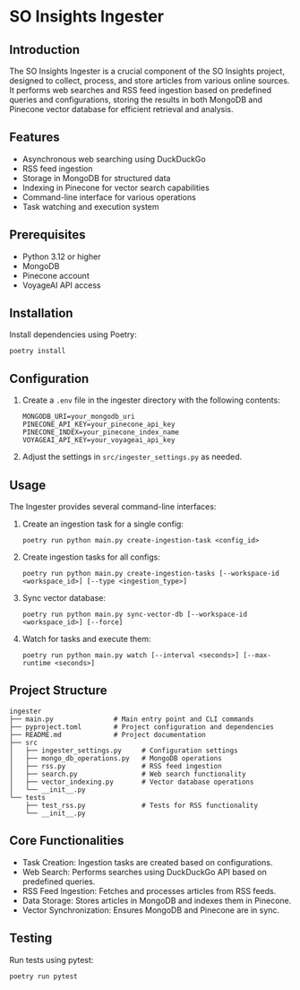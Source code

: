 # SO Insights Ingester

## Introduction

The SO Insights Ingester is a crucial component of the SO Insights project, designed to collect, process, and store articles from various online sources. It performs web searches and RSS feed ingestion based on predefined queries and configurations, storing the results in both MongoDB and Pinecone vector database for efficient retrieval and analysis.

## Features

- Asynchronous web searching using DuckDuckGo
- RSS feed ingestion
- Storage in MongoDB for structured data
- Indexing in Pinecone for vector search capabilities
- Command-line interface for various operations
- Task watching and execution system

## Prerequisites

- Python 3.12 or higher
- MongoDB
- Pinecone account
- VoyageAI API access

## Installation

Install dependencies using Poetry:
```
poetry install
```

## Configuration

1. Create a `.env` file in the ingester directory with the following contents:

   ```
   MONGODB_URI=your_mongodb_uri
   PINECONE_API_KEY=your_pinecone_api_key
   PINECONE_INDEX=your_pinecone_index_name
   VOYAGEAI_API_KEY=your_voyageai_api_key
   ```

2. Adjust the settings in `src/ingester_settings.py` as needed.

## Usage

The Ingester provides several command-line interfaces:

1. Create an ingestion task for a single config:
   ```
   poetry run python main.py create-ingestion-task <config_id>
   ```

2. Create ingestion tasks for all configs:
   ```
   poetry run python main.py create-ingestion-tasks [--workspace-id <workspace_id>] [--type <ingestion_type>]
   ```

3. Sync vector database:
   ```
   poetry run python main.py sync-vector-db [--workspace-id <workspace_id>] [--force]
   ```

4. Watch for tasks and execute them:
   ```
   poetry run python main.py watch [--interval <seconds>] [--max-runtime <seconds>]
   ```

## Project Structure

```
ingester
├── main.py               # Main entry point and CLI commands
├── pyproject.toml        # Project configuration and dependencies
├── README.md             # Project documentation
├── src
│   ├── ingester_settings.py     # Configuration settings
│   ├── mongo_db_operations.py   # MongoDB operations
│   ├── rss.py                   # RSS feed ingestion
│   ├── search.py                # Web search functionality
│   ├── vector_indexing.py       # Vector database operations
│   └── __init__.py
└── tests
    ├── test_rss.py              # Tests for RSS functionality
    └── __init__.py
```

## Core Functionalities

- Task Creation: Ingestion tasks are created based on configurations.
- Web Search: Performs searches using DuckDuckGo API based on predefined queries.
- RSS Feed Ingestion: Fetches and processes articles from RSS feeds.
- Data Storage: Stores articles in MongoDB and indexes them in Pinecone.
- Vector Synchronization: Ensures MongoDB and Pinecone are in sync.

## Testing

Run tests using pytest:

```
poetry run pytest
```
